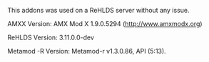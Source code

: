 This addons was used on a ReHLDS server without any issue.

AMXX Version: AMX Mod X 1.9.0.5294 (http://www.amxmodx.org)

ReHLDS Version: 3.11.0.0-dev

Metamod -R Version: Metamod-r v1.3.0.86, API (5:13).
